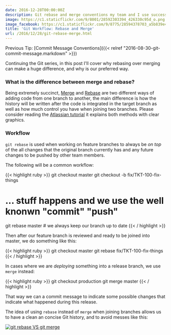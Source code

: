 ```yaml
---
date: 2016-12-28T00:00:00Z
description: Git rebase and merge conventions my team and I use successfully.
image: https://c1.staticflickr.com/9/8001/28592303394_426330c95d_o.png
image_facebook: https://c1.staticflickr.com/9/8775/28594378703_a5b839e4fe_o.png
title: 'Git Workflow: Rebase and Merge'
url: /2016/12/28/git-rebase-merge.html
---
```


Previous Tip: [Commit Message Conventions]({{< relref "2016-08-30-git-commit-message.markdown" >}})

Continuing the Git series, in this post I'll cover why rebasing over merging can make a huge difference, and why is our preferred way.

### What is the difference between merge and rebase?

Being extremely succinct, [Merge](https://git-scm.com/docs/git-merge) and [Rebase](https://git-scm.com/docs/git-rebase) are two different ways of adding code from one branch to another, the main difference is how the history will be written after the code is integrated in the target branch as well as how much control you have when joining two branches. Please consider reading the [Atlassian tutorial](https://www.atlassian.com/git/tutorials/merging-vs-rebasing/) it explains both methods with clear graphics.

### Workflow

`git rebase` is used when working on feature branches to always be _on top_ of the all changes that the original branch currently has and any future changes to be pushed by other team members.

The following will be a common workflow:

{{< highlight ruby >}}
git checkout master
git checkout -b fix/TKT-100-fix-things
# ... stuff happens and we use the well knonwn "commit" "push" 
git rebase master # we always keep our branch up to date
{{< / highlight >}}

Then after our feature branch is reviewed and ready to be joined into master, we do something like this:

{{< highlight ruby >}}
git checkout master
git rebase fix/TKT-100-fix-things
{{< / highlight >}}

In cases where we are _deploying_ something into a release branch, we use `merge` instead:

{{< highlight ruby >}}
git checkout production
git merge master
{{< / highlight >}}

That way we can a commit message to indicate some possible changes that indicate what happened during this release.

The idea of using `rebase` instead of `merge` when joining branches allows us to have a clean an concise Git history, and to avoid messes like this:

[![git rebase VS git merge](https://c1.staticflickr.com/1/256/31876330261_8e356a1149_o.png "git merge VS git rebase")](https://www.flickr.com/photos/mariocarrion/31876330261/in/dateposted-public/)

